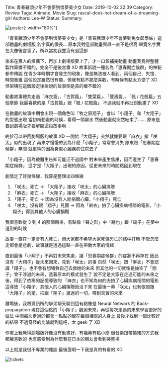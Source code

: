 Title: 青春豬頭少年不會夢到懷夢美少女
Date: 2019-10-02 22:39
Category: Review
Tags: Animate, Movie
Slug: rascal-does-not-dream-of-a-dreaming-girl
Authors: Lee-W
Status:
Summary:

![poster]({static}/images/post-images/2019-10-02-rascal-does-not-dream-of-a-dreaming-girl/15699803588522.jpg){: width="80%"}

<!--more-->

「青春豬頭少年不會夢到懷夢美少女」是「青春豬頭少年不會夢到兔女郎學姊」這部動畫的劇場版
名字真的很長...
原本我對這部動畫興趣一直不是很高
畢竟名字實在太像後宮番了，所以當初我並沒有追這部

後來在眾人的推薦下，再加上劇場版要上了，才一口氣補完動畫
動畫我覺得整體製作算蠻不錯的，完全不是後宮番 XD
故事訴說一種名為「思春期症候群」的神秘都市傳說
在青少年時期才會發生的現象，像是無法被人看到、兩個自己、失憶、時間重置
這個設定雖然很有趣，但我有點不那麼喜歡，有時候有點太方便了 XD
但架構在這個設定後訴說的故事倒是真的蠻不錯的

動畫故事總共走過「麻衣篇」、「古賀篇」、「雙葉篇」、「豐濱篇」、「楓 / 花楓篇」五個章節
我最喜歡的是「古賀篇」跟「楓 / 花楓篇」
不過我就不再扯到動畫了 XD

在動畫的故事中期會出現一個角色叫「牧之原翔子」
會以「小翔子」和「大翔子」的型態出現
當初補動畫的時候，看得一頭霧水
然後動畫就突然結束了......
原來是要到劇場版才要解開這段故事啊...

終於可以帶回劇場版的故事 XD
一開始「大翔子」突然就像要跟「麻衣」搶「咲太」似的出現了
再來才慢慢帶到為什麼「小翔子」常常會消失
原來跟「思春期症候群」無關
就單純的因為身患心臟疾病住院去了

「小翔子」因為被醫生告知可能活不過國中
對未來產生焦慮，因而產生了「思春期症候群」
這才是「大翔子」出現的原因，從更未來的時間點回到現在

劇情走了好幾條線，我算是整理出四條線

1. 「咲太」死亡 → 「大翔子」接收「咲太」的心臟捐贈
2. 「麻衣」死亡 → 「大翔子」接收「麻衣」的心臟捐贈
3. 「翔子」死亡 → 因為沒有人能捐贈心臟，「小翔子」死亡
4. 「咲太」沒有跟「翔子」見面 → 因為「麻衣」拍了心臟疾病相關的電影，「小翔子」得到其他人的心臟捐贈 

我很喜歡從 3 到 4 的那個轉場，有點像「聲之形」中「將也」跟「硝子」在夢中道別的時候

故事一直在一定會有人死亡，但大家都不希望大家死偶ㄞ亡的結中打轉
不管怎麼走都會是悲劇，故事就是透過這點一直在帶動大家的情緒

直到最後「小翔子」不再對未來焦慮，讓「思春期症候群」的症狀不再存在
因此沒有「大翔子」從未來回來，見到「咲太」的事
自然「咲太」跟「麻衣」不會認識「翔子」，也不會有想犧牲自己去救她的未來
但其他的一切就像是抽空了「翔子」曾干涉過的未來，造著原本的模式發生了
說不定是大家在走過可能的未來之後，得到了依稀的記憶導致的
「麻衣」也不知為何的去拍了心臟疾病相關的電影
這導致「小翔子」其他人的心臟捐贈而活下來
在最後一幕「咲太」也有依照跟「大翔子」約定，把跟「翔子」渡過的一切，帶到真實的未來

離場後，我跟資訊所的學弟聊天聊到這有點像是 Neural Network 的 Back-propagation
現在這個點的「小翔子」觀測未來，再從每次走過的未來學習更好的做法
中間每次走過的都會一點點的留在每個相關的人身上
最後才找到一個比較好的結果
不過奇怪的比喻就到這吧，太 geek 了 XD

作畫上我覺得劇場版好像沒有動畫好，有幾幕有點小崩
但音樂跟帶情緒的方式我都蠻喜歡的
也有感受到為什麼我在日本的朋友會看到哭整場

以上就是我很不專業的雜談
最後證明一下我是真的有看的 XD

![tickets]({static}/images/post-images/2019-10-02-rascal-does-not-dream-of-a-dreaming-girl/15699803615668.jpg)